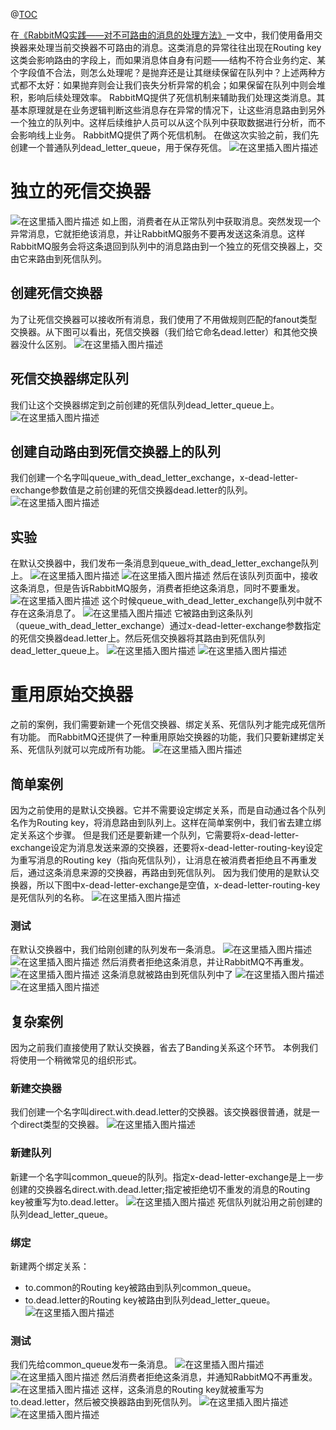﻿@[TOC](大纲)

在[《RabbitMQ实践——对不可路由的消息的处理方法》](https://fangliang.blog.csdn.net/article/details/139694132)一文中，我们使用备用交换器来处理当前交换器不可路由的消息。这类消息的异常往往出现在Routing key这类会影响路由的字段上，而如果消息体自身有问题——结构不符合业务约定、某个字段值不合法，则怎么处理呢？是抛弃还是让其继续保留在队列中？上述两种方式都不太好：如果抛弃则会让我们丧失分析异常的机会；如果保留在队列中则会堆积，影响后续处理效率。
RabbitMQ提供了死信机制来辅助我们处理这类消息。其基本原理就是在业务逻辑判断这些消息存在异常的情况下，让这些消息路由到另外一个独立的队列中。这样后续维护人员可以从这个队列中获取数据进行分析，而不会影响线上业务。
RabbitMQ提供了两个死信机制。
在做这次实验之前，我们先创建一个普通队列dead_letter_queue，用于保存死信。
![在这里插入图片描述](https://img-blog.csdnimg.cn/direct/b08a1322e1bb4384ad0536383850be9f.png)

# 独立的死信交换器
![在这里插入图片描述](https://img-blog.csdnimg.cn/direct/87e2ba3840854fb3a7123eda25881e86.png)
如上图，消费者在从正常队列中获取消息。突然发现一个异常消息，它就拒绝该消息，并让RabbitMQ服务不要再发送这条消息。这样RabbitMQ服务会将这条退回到队列中的消息路由到一个独立的死信交换器上，交由它来路由到死信队列。
## 创建死信交换器
为了让死信交换器可以接收所有消息，我们使用了不用做规则匹配的fanout类型交换器。从下图可以看出，死信交换器（我们给它命名dead.letter）和其他交换器没什么区别。
![在这里插入图片描述](https://img-blog.csdnimg.cn/direct/6564745faaa04c1e915f77b517680d80.png)
## 死信交换器绑定队列
我们让这个交换器绑定到之前创建的死信队列dead_letter_queue上。
![在这里插入图片描述](https://img-blog.csdnimg.cn/direct/7ab9efa4b4144bff922ffeabfb4fd102.png)
## 创建自动路由到死信交换器上的队列
我们创建一个名字叫queue_with_dead_letter_exchange，x-dead-letter-exchange参数值是之前创建的死信交换器dead.letter的队列。
![在这里插入图片描述](https://img-blog.csdnimg.cn/direct/d57ae07680014c5a84f0f811ba8ef9c8.png)
## 实验
在默认交换器中，我们发布一条消息到queue_with_dead_letter_exchange队列上。
![在这里插入图片描述](https://img-blog.csdnimg.cn/direct/bc42b6abd6b141709a3806a1eb9cfee8.png)
![在这里插入图片描述](https://img-blog.csdnimg.cn/direct/b4a55780c59a4ec48cfb77bcca4f2857.png)
然后在该队列页面中，接收这条消息，但是告诉RabbitMQ服务，消费者拒绝这条消息，同时不要重发。
![在这里插入图片描述](https://img-blog.csdnimg.cn/direct/709255be7a3046c58b6d6a02291c4ccf.png)
这个时候queue_with_dead_letter_exchange队列中就不存在这条消息了。
![在这里插入图片描述](https://img-blog.csdnimg.cn/direct/4ea26a495d974095852d0c643afc7081.png)
它被路由到这条队列（queue_with_dead_letter_exchange）通过x-dead-letter-exchange参数指定的死信交换器dead.letter上。然后死信交换器将其路由到死信队列dead_letter_queue上。
![在这里插入图片描述](https://img-blog.csdnimg.cn/direct/4da7f4961524453bbc2ab135aed9a41a.png)
![在这里插入图片描述](https://img-blog.csdnimg.cn/direct/1967bdd5db74443c84701099f96afe7b.png)
# 重用原始交换器
之前的案例，我们需要新建一个死信交换器、绑定关系、死信队列才能完成死信所有功能。
而RabbitMQ还提供了一种重用原始交换器的功能，我们只要新建绑定关系、死信队列就可以完成所有功能。
![在这里插入图片描述](https://img-blog.csdnimg.cn/direct/04fb2e5e50e64303af5b8073886fba52.png)
## 简单案例
因为之前使用的是默认交换器。它并不需要设定绑定关系，而是自动通过各个队列名作为Routing key，将消息路由到队列上。这样在简单案例中，我们省去建立绑定关系这个步骤。
但是我们还是要新建一个队列，它需要将x-dead-letter-exchange设定为消息发送来源的交换器，还要将x-dead-letter-routing-key设定为重写消息的Routing key（指向死信队列），让消息在被消费者拒绝且不再重发后，通过这条消息来源的交换器，再路由到死信队列。
因为我们使用的是默认交换器，所以下图中x-dead-letter-exchange是空值，x-dead-letter-routing-key是死信队列的名称。
![在这里插入图片描述](https://img-blog.csdnimg.cn/direct/eb8a019ec4e746498e0016617244605f.png)
### 测试
在默认交换器中，我们给刚创建的队列发布一条消息。
![在这里插入图片描述](https://img-blog.csdnimg.cn/direct/21b8b1c841614c6da95948139f3f2e36.png)
![在这里插入图片描述](https://img-blog.csdnimg.cn/direct/e29b0e022abf4b20aa8e442a54277890.png)
然后消费者拒绝这条消息，并让RabbitMQ不再重发。
![在这里插入图片描述](https://img-blog.csdnimg.cn/direct/1480349950484534bcdf8027cbc0b601.png)
这条消息就被路由到死信队列中了
![在这里插入图片描述](https://img-blog.csdnimg.cn/direct/8e20d377447644ec9d1daa181bb8d059.png)
![在这里插入图片描述](https://img-blog.csdnimg.cn/direct/b55860bb9321433eb348712fcf61520d.png)
## 复杂案例
因为之前我们直接使用了默认交换器，省去了Banding关系这个环节。
本例我们将使用一个稍微常见的组织形式。
### 新建交换器
我们创建一个名字叫direct.with.dead.letter的交换器。该交换器很普通，就是一个direct类型的交换器。
![在这里插入图片描述](https://img-blog.csdnimg.cn/direct/6ef62395c29c4a059aad285c71bfa32c.png)
### 新建队列
新建一个名字叫common_queue的队列。指定x-dead-letter-exchange是上一步创建的交换器名direct.with.dead.letter;指定被拒绝切不重发的消息的Routing key被重写为to.dead.letter。
![在这里插入图片描述](https://img-blog.csdnimg.cn/direct/94f214e5316544fc985f336a5fb4ae1f.png)
死信队列就沿用之前创建的队列dead_letter_queue。
### 绑定
新建两个绑定关系：
- to.common的Routing key被路由到队列common_queue。
- to.dead.letter的Routing key被路由到队列dead_letter_queue。
![在这里插入图片描述](https://img-blog.csdnimg.cn/direct/ac8856d3ec274924b7b737aff36c3484.png)
### 测试
我们先给common_queue发布一条消息。
![在这里插入图片描述](https://img-blog.csdnimg.cn/direct/c6c01a9ce95049c4a4850c88314acd11.png)
![在这里插入图片描述](https://img-blog.csdnimg.cn/direct/fd36dcbfc1684f2b99268121891d6aad.png)
然后消费者拒绝这条消息，并通知RabbitMQ不再重发。
![在这里插入图片描述](https://img-blog.csdnimg.cn/direct/ffb0bf2235b24530a53fdd6eda768659.png)
这样，这条消息的Routing key就被重写为to.dead.letter，然后被交换器路由到死信队列。
![在这里插入图片描述](https://img-blog.csdnimg.cn/direct/76f696d720de48ccb014bcffb3fb26ad.png)
![在这里插入图片描述](https://img-blog.csdnimg.cn/direct/efe6dbfd2dd64b3bbedf385f239089fa.png)


